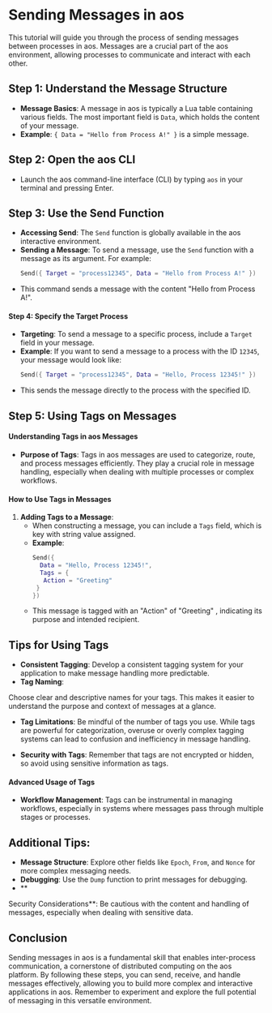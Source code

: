 # Sending Messages in aos

This tutorial will guide you through the process of sending messages between processes in aos. Messages are a crucial part of the aos environment, allowing processes to communicate and interact with each other.

## Step 1: Understand the Message Structure

- **Message Basics**: A message in aos is typically a Lua table containing various fields. The most important field is `Data`, which holds the content of your message.
- **Example**: `{ Data = "Hello from Process A!" }` is a simple message.

## Step 2: Open the aos CLI

- Launch the aos command-line interface (CLI) by typing `aos` in your terminal and pressing Enter.

## Step 3: Use the Send Function

- **Accessing Send**: The `Send` function is globally available in the aos interactive environment.
- **Sending a Message**: To send a message, use the `Send` function with a message as its argument. For example:
  ```lua
  Send({ Target = "process12345", Data = "Hello from Process A!" })
  ```
- This command sends a message with the content "Hello from Process A!".

#### Step 4: Specify the Target Process

- **Targeting**: To send a message to a specific process, include a `Target` field in your message.
- **Example**: If you want to send a message to a process with the ID `12345`, your message would look like:
  ```lua
  Send({ Target = "process12345", Data = "Hello, Process 12345!" })
  ```
- This sends the message directly to the process with the specified ID.

## Step 5: Using Tags on Messages

#### Understanding Tags in aos Messages

- **Purpose of Tags**: Tags in aos messages are used to categorize, route, and process messages efficiently. They play a crucial role in message handling, especially when dealing with multiple processes or complex workflows.

#### How to Use Tags in Messages

1. **Adding Tags to a Message**:
   - When constructing a message, you can include a `Tags` field, which is key with string value assigned.
   - **Example**:
     ```lua
     Send({
       Data = "Hello, Process 12345!",
       Tags = {
        Action = "Greeting"
      }
     })
     ```
   - This message is tagged with an "Action" of "Greeting" , indicating its purpose and intended recipient.

## Tips for Using Tags

- **Consistent Tagging**: Develop a consistent tagging system for your application to make message handling more predictable.
- **Tag Naming**:

Choose clear and descriptive names for your tags. This makes it easier to understand the purpose and context of messages at a glance.

- **Tag Limitations**: Be mindful of the number of tags you use. While tags are powerful for categorization, overuse or overly complex tagging systems can lead to confusion and inefficiency in message handling.

- **Security with Tags**: Remember that tags are not encrypted or hidden, so avoid using sensitive information as tags.

#### Advanced Usage of Tags

- **Workflow Management**: Tags can be instrumental in managing workflows, especially in systems where messages pass through multiple stages or processes.

## Additional Tips:

- **Message Structure**: Explore other fields like `Epoch`, `From`, and `Nonce` for more complex messaging needs.
- **Debugging**: Use the `Dump` function to print messages for debugging.
- \*\*

Security Considerations\*\*: Be cautious with the content and handling of messages, especially when dealing with sensitive data.

## Conclusion

Sending messages in aos is a fundamental skill that enables inter-process communication, a cornerstone of distributed computing on the aos platform. By following these steps, you can send, receive, and handle messages effectively, allowing you to build more complex and interactive applications in aos. Remember to experiment and explore the full potential of messaging in this versatile environment.
